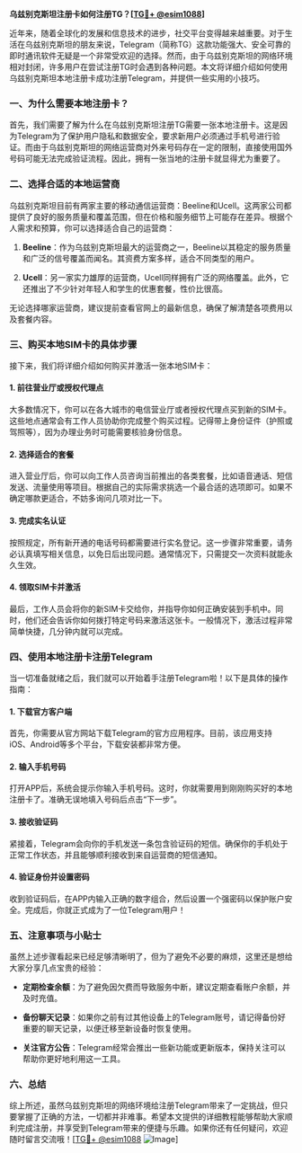 **乌兹别克斯坦注册卡如何注册TG？[[TG💪+ @esim1088](https://t.me/s/esim1088)]**

近年来，随着全球化的发展和信息技术的进步，社交平台变得越来越重要。对于生活在乌兹别克斯坦的朋友来说，Telegram（简称TG）这款功能强大、安全可靠的即时通讯软件无疑是一个非常受欢迎的选择。然而，由于乌兹别克斯坦的网络环境相对封闭，许多用户在尝试注册TG时会遇到各种问题。本文将详细介绍如何使用乌兹别克斯坦本地注册卡成功注册Telegram，并提供一些实用的小技巧。

### 一、为什么需要本地注册卡？

首先，我们需要了解为什么在乌兹别克斯坦注册TG需要一张本地注册卡。这是因为Telegram为了保护用户隐私和数据安全，要求新用户必须通过手机号进行验证。而由于乌兹别克斯坦的网络运营商对外来号码存在一定的限制，直接使用国外号码可能无法完成验证流程。因此，拥有一张当地的注册卡就显得尤为重要了。

### 二、选择合适的本地运营商

乌兹别克斯坦目前有两家主要的移动通信运营商：Beeline和Ucell。这两家公司都提供了良好的服务质量和覆盖范围，但在价格和服务细节上可能存在差异。根据个人需求和预算，你可以选择适合自己的运营商：

1. **Beeline**：作为乌兹别克斯坦最大的运营商之一，Beeline以其稳定的服务质量和广泛的信号覆盖而闻名。其资费方案多样，适合不同类型的用户。
   
2. **Ucell**：另一家实力雄厚的运营商，Ucell同样拥有广泛的网络覆盖。此外，它还推出了不少针对年轻人和学生的优惠套餐，性价比很高。

无论选择哪家运营商，建议提前查看官网上的最新信息，确保了解清楚各项费用以及套餐内容。

### 三、购买本地SIM卡的具体步骤

接下来，我们将详细介绍如何购买并激活一张本地SIM卡：

#### 1. 前往营业厅或授权代理点

大多数情况下，你可以在各大城市的电信营业厅或者授权代理点买到新的SIM卡。这些地点通常会有工作人员协助你完成整个购买过程。记得带上身份证件（护照或驾照等），因为办理业务时可能需要核验身份信息。

#### 2. 选择适合的套餐

进入营业厅后，你可以向工作人员咨询当前推出的各类套餐，比如语音通话、短信发送、流量使用等项目。根据自己的实际需求挑选一个最合适的选项即可。如果不确定哪款更适合，不妨多询问几项对比一下。

#### 3. 完成实名认证

按照规定，所有新开通的电话号码都需要进行实名登记。这一步骤非常重要，请务必认真填写相关信息，以免日后出现问题。通常情况下，只需提交一次资料就能永久生效。

#### 4. 领取SIM卡并激活

最后，工作人员会将你的新SIM卡交给你，并指导你如何正确安装到手机中。同时，他们还会告诉你如何拨打特定号码来激活这张卡。一般情况下，激活过程非常简单快捷，几分钟内就可以完成。

### 四、使用本地注册卡注册Telegram

当一切准备就绪之后，我们就可以开始着手注册Telegram啦！以下是具体的操作指南：

#### 1. 下载官方客户端

首先，你需要从官方网站下载Telegram的官方应用程序。目前，该应用支持iOS、Android等多个平台，下载安装都非常方便。

#### 2. 输入手机号码

打开APP后，系统会提示你输入手机号码。这时，你就需要用到刚刚购买好的本地注册卡了。准确无误地填入号码后点击“下一步”。

#### 3. 接收验证码

紧接着，Telegram会向你的手机发送一条包含验证码的短信。确保你的手机处于正常工作状态，并且能够顺利接收到来自运营商的短信通知。

#### 4. 验证身份并设置密码

收到验证码后，在APP内输入正确的数字组合，然后设置一个强密码以保护账户安全。完成后，你就正式成为了一位Telegram用户！

### 五、注意事项与小贴士

虽然上述步骤看起来已经足够清晰明了，但为了避免不必要的麻烦，这里还是想给大家分享几点宝贵的经验：

- **定期检查余额**：为了避免因欠费而导致服务中断，建议定期查看账户余额，并及时充值。
  
- **备份聊天记录**：如果你之前有过其他设备上的Telegram账号，请记得备份好重要的聊天记录，以便迁移至新设备时恢复使用。

- **关注官方公告**：Telegram经常会推出一些新功能或更新版本，保持关注可以帮助你更好地利用这一工具。

### 六、总结

综上所述，虽然乌兹别克斯坦的网络环境给注册Telegram带来了一定挑战，但只要掌握了正确的方法，一切都并非难事。希望本文提供的详细教程能够帮助大家顺利完成注册，并享受到Telegram带来的便捷与乐趣。如果你还有任何疑问，欢迎随时留言交流哦！[[TG💪+ @esim1088](https://t.me/s/esim1088) ![Image](https://i.postimg.cc/4NQfJmqS/Snipaste-2025-05-13-00-14-12.png)]